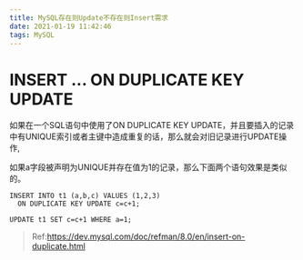 ```yaml
---
title: MySQL存在则Update不存在则Insert需求
date: 2021-01-19 11:42:46
tags: MySQL
---
```


# INSERT ... ON DUPLICATE KEY UPDATE

如果在一个SQL语句中使用了ON DUPLICATE KEY UPDATE，并且要插入的记录中有UNIQUE索引或者主键中造成重复的话，那么就会对旧记录进行UPDATE操作,

如果a字段被声明为UNIQUE并存在值为1的记录，那么下面两个语句效果是类似的。

```mysql
INSERT INTO t1 (a,b,c) VALUES (1,2,3)
  ON DUPLICATE KEY UPDATE c=c+1;

UPDATE t1 SET c=c+1 WHERE a=1;
```







> Ref:https://dev.mysql.com/doc/refman/8.0/en/insert-on-duplicate.html